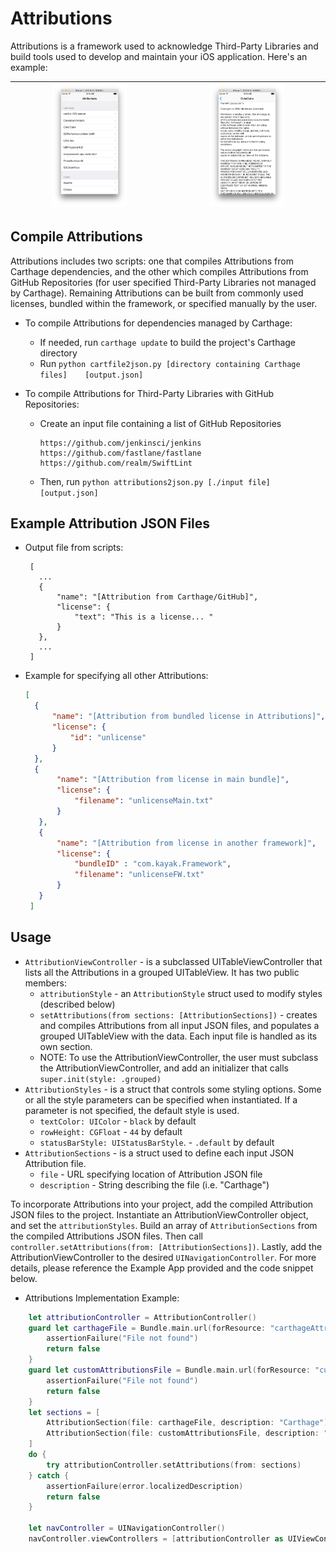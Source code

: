 # Attributions

Attributions is a framework used to acknowledge Third-Party Libraries and build tools used to develop and maintain your iOS application. Here's an example:

| <img src="https://github.com/kayak/attributions/blob/master/Screenshots/AttributionsListView.png" style="width: 50%; height: 50%"> | <img src="https://github.com/kayak/attributions/blob/master/Screenshots/AttributionsLicenseView.png" style="width: 50%; height: 50%">  |
:---:|:---:


## Compile Attributions

Attributions includes two scripts: one that compiles Attributions from Carthage dependencies, and the other which compiles Attributions from GitHub Repositories (for user specified Third-Party Libraries not managed by Carthage). Remaining Attributions can be built from commonly used licenses, bundled within the framework, or specified manually by the user.

* To compile Attributions for dependencies managed by Carthage:
	* If needed, run `carthage update` to build the project's Carthage directory
	* Run `python cartfile2json.py [directory containing Carthage files] 	[output.json]`

* To compile Attributions for Third-Party Libraries with GitHub Repositories:
	* Create an input file containing a list of GitHub Repositories
	    ``` text
        https://github.com/jenkinsci/jenkins
        https://github.com/fastlane/fastlane
        https://github.com/realm/SwiftLint
        ```
    * Then, run `python attributions2json.py [./input file] [output.json]`

## Example Attribution JSON Files

* Output file from scripts:

     ```
      [
        ...
        {
            "name": "[Attribution from Carthage/GitHub]",
            "license": {
                "text": "This is a license... "
            }
        },
        ...
      ]
     ```

* Example for specifying all other Attributions:

    ```json
    [
      {
          "name": "[Attribution from bundled license in Attributions]",
          "license": {
              "id": "unlicense"
          }
      },
      {
           "name": "[Attribution from license in main bundle]",
           "license": {
               "filename": "unlicenseMain.txt"
           }
       },
       {
           "name": "[Attribution from license in another framework]",
           "license": {
               "bundleID" : "com.kayak.Framework",
               "filename": "unlicenseFW.txt"
           }
       }
     ]
     ```

## Usage

* `AttributionViewController` - is a subclassed UITableViewController that lists all the Attributions in a grouped UITableView. It has two public members:
  * `attributionStyle` - an `AttributionStyle` struct used to modify styles (described below)
  * `setAttributions(from sections: [AttributionSections])` - creates and compiles Attributions from all input JSON files, and populates a grouped UITableView with the data. Each input file is handled as its own section.
  * NOTE: To use the AttributionViewController, the user must subclass the AttributionViewController, and add an initializer that calls `super.init(style: .grouped)`
* `AttributionStyles` - is a struct that controls some styling options. Some or all the style parameters  can be specified when instantiated. If a parameter is not specified, the default style is used.
    * `textColor: UIColor` - `black` by default
    * `rowHeight: CGFloat` - `44` by default
    * `statusBarStyle: UIStatusBarStyle`. - `.default` by default
* `AttributionSections` - is a struct used to define each input JSON Attribution file.
  * `file` -  URL specifying location of Attribution JSON file
  * `description` - String describing the file (i.e. "Carthage")

To incorporate Attributions into your project, add the compiled Attribution JSON files to the project. Instantiate an AttributionViewController object, and set the `attributionStyles`. Build an array of `AttributionSections` from the compiled Attributions JSON files. Then call `controller.setAttributions(from: [AttributionSections])`. Lastly, add the AttributionViewController to the desired `UINavigationController`. For more details, please reference the Example App provided and the code snippet below.

* Attributions Implementation Example:

```swift
    let attributionController = AttributionController()
    guard let carthageFile = Bundle.main.url(forResource: "carthageAttributions", withExtension: "json") else {
        assertionFailure("File not found")
        return false
    }
    guard let customAttributionsFile = Bundle.main.url(forResource: "customAttributions", withExtension: "json") else {
        assertionFailure("File not found")
        return false
    }
    let sections = [
        AttributionSection(file: carthageFile, description: "Carthage"),
        AttributionSection(file: customAttributionsFile, description: "Other")
    ]
    do {
        try attributionController.setAttributions(from: sections)
    } catch {
        assertionFailure(error.localizedDescription)
        return false
    }

    let navController = UINavigationController()
    navController.viewControllers = [attributionController as UIViewController]
```
